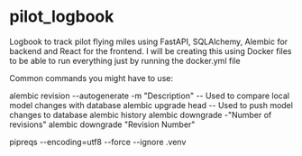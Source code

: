 # pilot_logbook
 Logbook to track pilot flying miles using FastAPI, SQLAlchemy, Alembic for backend and React for the frontend. I will be creating this using Docker files to be able to run everything just by running the 
 docker.yml file

 Common commands you might have to use:
 
 alembic revision --autogenerate -m "Description" -- Used to compare local model changes with database
 alembic upgrade head -- Used to push model changes to database
 alembic history
 alembic downgrade -"Number of revisions"
 alembic downgrade "Revision Number"

 pipreqs --encoding=utf8 --force --ignore .venv
